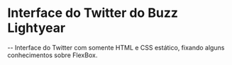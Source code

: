 # Interface do Twitter do Buzz Lightyear

--
Interface do Twitter com somente HTML e CSS estático, fixando alguns conhecimentos sobre FlexBox.
